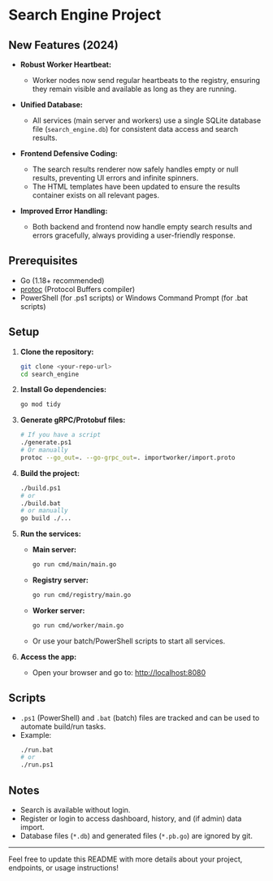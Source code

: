 # Search Engine Project

## New Features (2024)


- **Robust Worker Heartbeat:**
  - Worker nodes now send regular heartbeats to the registry, ensuring they remain visible and available as long as they are running.

- **Unified Database:**
  - All services (main server and workers) use a single SQLite database file (`search_engine.db`) for consistent data access and search results.

- **Frontend Defensive Coding:**
  - The search results renderer now safely handles empty or null results, preventing UI errors and infinite spinners.
  - The HTML templates have been updated to ensure the results container exists on all relevant pages.

- **Improved Error Handling:**
  - Both backend and frontend now handle empty search results and errors gracefully, always providing a user-friendly response.

## Prerequisites
- Go (1.18+ recommended)
- [protoc](https://grpc.io/docs/protoc-installation/) (Protocol Buffers compiler)
- PowerShell (for .ps1 scripts) or Windows Command Prompt (for .bat scripts)

## Setup

1. **Clone the repository:**
   ```sh
   git clone <your-repo-url>
   cd search_engine
   ```

2. **Install Go dependencies:**
   ```sh
   go mod tidy
   ```

3. **Generate gRPC/Protobuf files:**
   ```sh
   # If you have a script
   ./generate.ps1
   # Or manually
   protoc --go_out=. --go-grpc_out=. importworker/import.proto
   ```

4. **Build the project:**
   ```sh
   ./build.ps1
   # or
   ./build.bat
   # or manually
   go build ./...
   ```

5. **Run the services:**
   - **Main server:**
     ```sh
     go run cmd/main/main.go
     ```
   - **Registry server:**
     ```sh
     go run cmd/registry/main.go
     ```
   - **Worker server:**
     ```sh
     go run cmd/worker/main.go
     ```
   - Or use your batch/PowerShell scripts to start all services.

6. **Access the app:**
   - Open your browser and go to: [http://localhost:8080](http://localhost:8080)

## Scripts
- `.ps1` (PowerShell) and `.bat` (batch) files are tracked and can be used to automate build/run tasks.
- Example:
  ```sh
  ./run.bat
  # or
  ./run.ps1
  ```

## Notes
- Search is available without login.
- Register or login to access dashboard, history, and (if admin) data import.
- Database files (`*.db`) and generated files (`*.pb.go`) are ignored by git.

---

Feel free to update this README with more details about your project, endpoints, or usage instructions! 